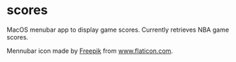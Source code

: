 # scores
MacOS menubar app to display game scores. Currently retrieves NBA game scores.

Mennubar icon made by [Freepik](http://www.flaticon.com/authors/freepik) from www.flaticon.com.
